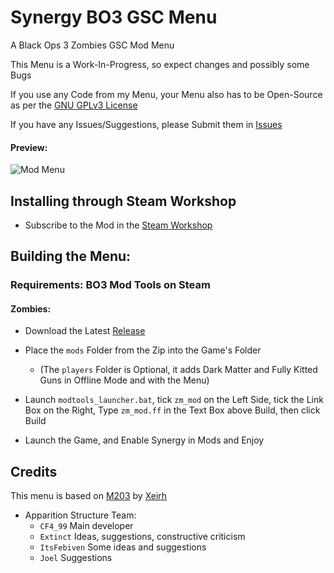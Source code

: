 # Synergy BO3 GSC Menu

A Black Ops 3 Zombies GSC Mod Menu

This Menu is a Work-In-Progress, so expect changes and possibly some Bugs

If you use any Code from my Menu, your Menu also has to be Open-Source as per the [GNU GPLv3 License](https://github.com/SyndiShanX/Synergy-BO3-GSC-Menu/blob/main/LICENSE.md)

If you have any Issues/Suggestions, please Submit them in [Issues](https://github.com/SyndiShanX/Synergy-BO3-GSC-Menu/issues)

#### Preview:

![Mod Menu](https://syndishanx.github.io/Synergy-BO3-GSC-Menu/Synergy-BO3-GSC-Menu.png)

## Installing through Steam Workshop

* Subscribe to the Mod in the [Steam Workshop](https://steamcommunity.com/sharedfiles/filedetails/?id=3440309449)

## Building the Menu:

### Requirements: BO3 Mod Tools on Steam

#### Zombies:
* Download the Latest [Release](https://github.com/SyndiShanX/Synergy-BO3-GSC-Menu/releases)

* Place the `mods` Folder from the Zip into the Game's Folder
  * (The `players` Folder is Optional, it adds Dark Matter and Fully Kitted Guns in Offline Mode and with the Menu)

* Launch `modtools_launcher.bat`, tick `zm_mod` on the Left Side, tick the Link Box on the Right, Type `zm_mod.ff` in the Text Box above Build, then click Build

* Launch the Game, and Enable Synergy in Mods and Enjoy

## Credits

This menu is based on [M203](https://github.com/Xeirh/M203) by [Xeirh](https://github.com/Xeirh)

- Apparition Structure Team:
  * `CF4_99` Main developer
  * `Extinct` Ideas, suggestions, constructive criticism
  * `ItsFebiven` Some ideas and suggestions
  * `Joel` Suggestions
